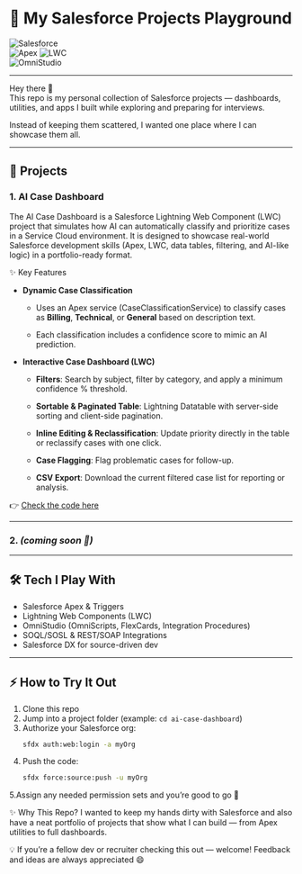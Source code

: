 # 🚀 My Salesforce Projects Playground  

![Salesforce](https://img.shields.io/badge/Salesforce-00A1E0?style=for-the-badge&logo=salesforce&logoColor=white)  
![Apex](https://img.shields.io/badge/Apex-Developer-blue?style=for-the-badge) 
![LWC](https://img.shields.io/badge/Lightning%20Web%20Components-orange?style=for-the-badge)  
![OmniStudio](https://img.shields.io/badge/OmniStudio-Vlocity-purple?style=for-the-badge)  

---

Hey there 👋  
This repo is my personal collection of Salesforce projects — dashboards, utilities, and apps I built while exploring and preparing for interviews.  

Instead of keeping them scattered, I wanted one place where I can showcase them all.  

---

## 📂 Projects

### 1. AI Case Dashboard
The AI Case Dashboard is a Salesforce Lightning Web Component (LWC) project that simulates how AI can automatically classify and prioritize cases in a Service Cloud environment. It is designed to showcase real-world Salesforce development skills (Apex, LWC, data tables, filtering, and AI-like logic) in a portfolio-ready format.

✨ Key Features

- **Dynamic Case Classification**

   - Uses an Apex service (CaseClassificationService) to classify cases as **Billing**, **Technical**, or **General** based on description text.
   
   - Each classification includes a confidence score to mimic an AI prediction.
   
- **Interactive Case Dashboard (LWC)**

   - **Filters**: Search by subject, filter by category, and apply a minimum confidence % threshold.
   
   - **Sortable & Paginated Table**: Lightning Datatable with server-side sorting and client-side pagination.
   
   - **Inline Editing & Reclassification**: Update priority directly in the table or reclassify cases with one click.
   
   - **Case Flagging**: Flag problematic cases for follow-up.
   
   - **CSV Export**: Download the current filtered case list for reporting or analysis.

👉 [Check the code here](https://github.com/aniljinkuntaca/my-salesforce-projects/tree/ai-case-dashboard)

---

### 2. *(coming soon 🚧)* 

---

## 🛠️ Tech I Play With
- Salesforce Apex & Triggers  
- Lightning Web Components (LWC)  
- OmniStudio (OmniScripts, FlexCards, Integration Procedures)  
- SOQL/SOSL & REST/SOAP Integrations  
- Salesforce DX for source-driven dev  

---

## ⚡ How to Try It Out
1. Clone this repo  
2. Jump into a project folder (example: `cd ai-case-dashboard`)  
3. Authorize your Salesforce org:  
   ```sh
   sfdx auth:web:login -a myOrg
4. Push the code:
   ```sh
   sfdx force:source:push -u myOrg
5.Assign any needed permission sets and you’re good to go 🚀

✨ Why This Repo?
I wanted to keep my hands dirty with Salesforce and also have a neat portfolio of projects that show what I can build — from Apex utilities to full dashboards.

💡 If you’re a fellow dev or recruiter checking this out — welcome! Feedback and ideas are always appreciated 😄
